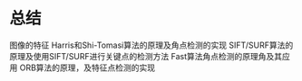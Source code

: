 # 总结
图像的特征
Harris和Shi-Tomasi算法的原理及角点检测的实现
SIFT/SURF算法的原理及使用SIFT/SURF进行关键点的检测方法
Fast算法角点检测的原理角及其应用
ORB算法的原理，及特征点检测的实现